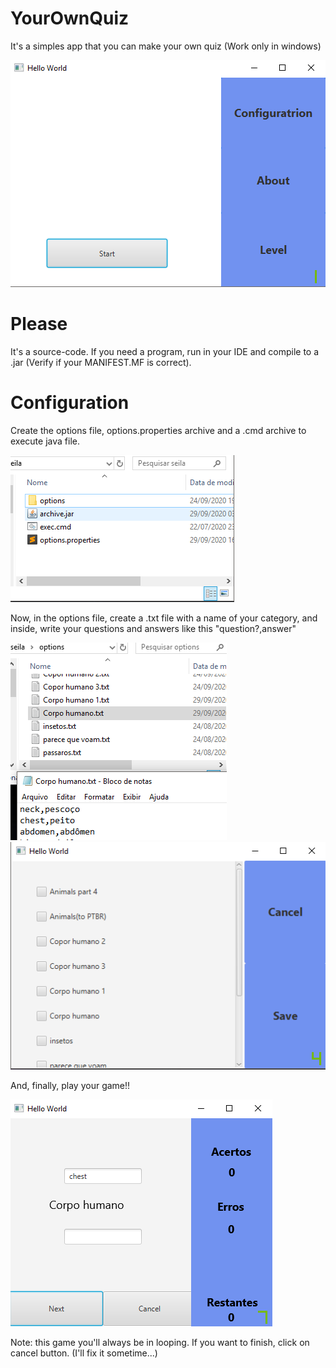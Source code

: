 # YourOwnQuiz
It's a simples app that you can make your own quiz (Work only in windows)

![main image](https://github.com/SamuelLimaCap/YourOwnQuiz/blob/master/out/image/main.png)

# Please
It's a source-code. If you need a program, run in your IDE and compile to a .jar (Verify if your MANIFEST.MF is correct).

# Configuration

Create the options file, options.properties archive and a .cmd archive to execute java file.

![files image](https://github.com/SamuelLimaCap/YourOwnQuiz/blob/master/out/image/files.png)

Now, in the options file, create a .txt file with a name of your category, and inside, write your questions and answers like this "question?,answer"

![options_file image](https://github.com/SamuelLimaCap/YourOwnQuiz/blob/master/out/image/options_file.png) ![config_game image](https://github.com/SamuelLimaCap/YourOwnQuiz/blob/master/out/image/configuration.png)

And, finally, play your game!!

![in_game image](https://github.com/SamuelLimaCap/YourOwnQuiz/blob/master/out/image/inGame.png)

Note: this game you'll always be in looping. If you want to finish, click on cancel button.
(I'll fix it sometime...)
